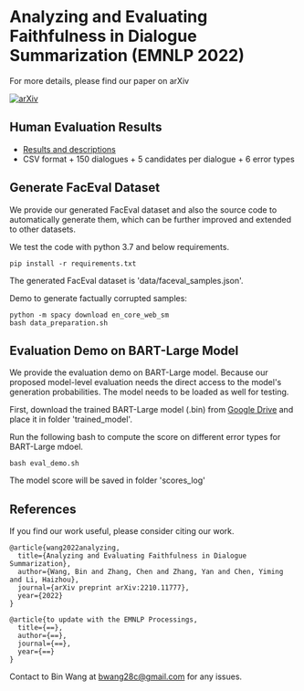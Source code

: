 # Analyzing and Evaluating Faithfulness in Dialogue Summarization (EMNLP 2022)

For more details, please find our paper on arXiv

[![arXiv](https://img.shields.io/badge/arXiv-Paper-<COLOR>.svg)](https://arxiv.org/abs/2210.11777)

## Human Evaluation Results

- [Results and descriptions](https://github.com/BinWang28/FacEval/tree/main/human_result)
- CSV format + 150 dialogues + 5 candidates per dialogue + 6 error types

## Generate FacEval Dataset

We provide our generated FacEval dataset and also the source code to automatically generate them, which can be further improved and extended to other datasets.

We test the code with python 3.7 and below requirements.

```
pip install -r requirements.txt
```

The generated FacEval dataset is 'data/faceval_samples.json'.

Demo to generate factually corrupted samples:
```
python -m spacy download en_core_web_sm
bash data_preparation.sh
```

## Evaluation Demo on BART-Large Model

We provide the evaluation demo on BART-Large model. Because our proposed model-level evaluation needs the direct access to the model's generation probabilities. The model needs to be loaded as well for testing.

First, download the trained BART-Large model (.bin) from [Google Drive](https://drive.google.com/drive/folders/1XRpewVDUZwaQr8CVYCDd85Ob-VL0LbhL?usp=sharing) and place it in folder 'trained_model'.

Run the following bash to compute the score on different error types for BART-Large mdoel.
```
bash eval_demo.sh
```
The model score will be saved in folder 'scores_log'

## References

If you find our work useful, please consider citing our work.

```
@article{wang2022analyzing,
  title={Analyzing and Evaluating Faithfulness in Dialogue Summarization},
  author={Wang, Bin and Zhang, Chen and Zhang, Yan and Chen, Yiming and Li, Haizhou},
  journal={arXiv preprint arXiv:2210.11777},
  year={2022}
}
```

```
@article{to update with the EMNLP Processings,
  title={==},
  author={==},
  journal={==},
  year={==}
}
```

Contact to Bin Wang at [bwang28c@gmail.com](mailto:bwang28c@gmail.com) for any issues.